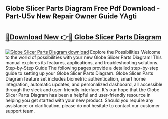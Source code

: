 ## Globe Slicer Parts Diagram Free Pdf Download - Part-U5v New Repair Owner Guide YAgti

# <h2><a href="http://dfit2r.blite.top/?on=Globe+Slicer+Parts+Diagram">🔗Download New 👉🔴 Globe Slicer Parts Diagram</a></h2>

[![Globe Slicer Parts Diagram download](https://i.imgur.com/lujVjoI.png)](http://dfit2r.blite.top/?on=Globe+Slicer+Parts+Diagram)
Explore the Possibilities Welcome to the world of possibilities with your new Globe Slicer Parts Diagram! This manual explores its features, applications, and troubleshooting solutions. Step-by-Step Guide The following pages provide a detailed step-by-step guide to setting up your Globe Slicer Parts Diagram. Globe Slicer Parts Diagram feature set includes biometric authentication, smart home integration, automatic updates, and personalized dashboard, all accessible through the sleek and user-friendly interface. It's our hope that the Globe Slicer Parts Diagram has been a helpful and user-friendly resource in helping you get started with your new product. Should you require any assistance or clarification, please do not hesitate to contact our customer support team.
